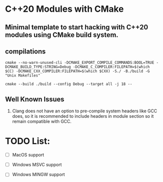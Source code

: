 # C++20 Modules with CMake
## Minimal template to start hacking with C++20 modules using CMake build system.

## compilations 

    cmake --no-warn-unused-cli -DCMAKE_EXPORT_COMPILE_COMMANDS:BOOL=TRUE -DCMAKE_BUILD_TYPE:STRING=Debug -DCMAKE_C_COMPILER:FILEPATH=$(which $CC) -DCMAKE_CXX_COMPILER:FILEPATH=$(which $CXX) -S./ -B./build -G "Unix Makefiles"

    cmake --build ./build --config Debug --target all -j 18 --

## Well Known Issues

1. Clang does not have an option to pre-compile system headers like GCC does, so it is recommended to include headers
    in module section so it remain compatible with GCC.

# TODO List:

- [ ] MacOS support
- [ ] Windows MSVC support
- [ ] Windows MINGW support

